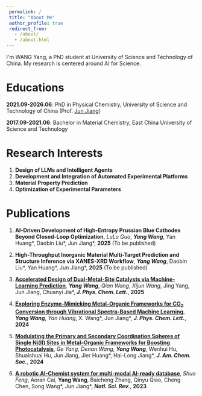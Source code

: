 ```yaml
---
 permalink: /
 title: "About Me"
 author_profile: true
 redirect_from: 
   - /about/
   - /about.html
---
```


I'm WANG Yang, a PhD student at University of Science and Technology of China. My research is centered around AI for Science.

Educations
======
**2021.09-2026.06**: PhD in Physical Chemistry, University of Science and Technology of China (Prof. [Jun Jiang](https://scholar.google.com/citations?&user=KLwebZkAAAAJ))

**2017.09-2021.06**: Bachelor in Material Chemistry, East China University of Science and Technology

Research Interests
======
1. **Design of LLMs and Intelligent Agents**
2. **Development and Integration of Automated Experimental Platforms**
3. **Material Property Prediction**
4. **Optimization of Experimental Parameters**

Publications
======
1. **AI-Driven Development of High-Entropy Prussian Blue Cathodes Beyond Closed-Loop Optimization**, *LuLu Guo*, ***Yang Wang***, Yan Huang\*, Daobin Liu\*, Jun Jiang\*, **2025** (To be published)

1. **High-Throughput Inorganic Material Multi-Target Prediction and Structure Inference via XANES-XRD Workflow**, ***Yang Wang***, Daobin Liu\*, Yan Huang\*, Jun Jiang\*, **2025** (To be published)
  
2. [**Accelerated Design of Dual-Metal-Site Catalysts via Machine-Learning Prediction**](https://pubs.acs.org/doi/full/10.1021/acs.jpclett.5c00126), ***Yang Wang***, *Qian Wang*, *Xijun Wang*, Jing Yang, Jun Jiang, Chuanyi Jia\*, ***J. Phys. Chem. Lett.***, **2025**

4. [**Exploring Enzyme-Mimicking Metal–Organic Frameworks for CO<sub>2</sub> Conversion through Vibrational Spectra-Based Machine Learning**](https://pubs.acs.org/doi/full/10.1021/acs.jpclett.4c01225), ***Yang Wang***, *Yan Huang*, X. Wang\*, Jun Jiang\*, ***J. Phys. Chem. Lett.***, **2024**

5. [**Modulating the Primary and Secondary Coordination Spheres of Single Ni(II) Sites in Metal–Organic Frameworks for Boosting Photocatalysis**](https://pubs.acs.org/doi/full/10.1021/jacs.4c00972), *Ge Yang*, *Denan Wang*, ***Yang Wang***, Wenhui Hu, Shuaishuai Hu, Jun Jiang, Jier Huang\*, Hai-Long Jiang\*, ***J. Am. Chem. Soc.***, **2024**

6. [**A robotic AI-Chemist system for multi-modal AI-ready database**](https://academic.oup.com/nsr/article/10/12/nwad332/7502796), *Shuo Feng*, Aoran Cai, **Yang Wang**, Baicheng Zhang, Qinyu Qiao, Cheng Chen, Song Wang\*, Jun Jiang\*, ***Natl. Sci. Rev.***, **2023**
